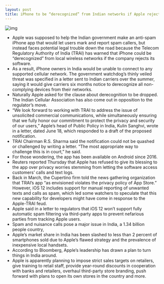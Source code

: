 ```yaml
---
layout: post
title: iPhone to be “derecognized” from Indian networks if Apple rejects anti-spam app?
---
```

![img](http://media.idownloadblog.com/wp-content/uploads/2017/10/no-caller-id-iphone.jpg)
* Apple was supposed to help the Indian government make an anti-spam iPhone app that would let users mark and report spam callers, but instead faces potential legal trouble down the road because the Telecom Regulatory Authority of India (TRAI) has warned that iPhone could be “derecognized” from local wireless networks if the company rejects its software.
* As a result, iPhone owners in India would be unable to connect to any supported cellular network. The government watchdog’s thinly veiled threat was specified in a letter sent to Indian carriers over the summer, saying it would give carriers six months notice to derecognize all non-complying devices from their networks.
* Naturally Apple asked for the clause about derecognition to be dropped. The Indian Cellular Association has also come out in opposition to the regulator’s move.
* “We look forward to working with TRAI to address the issue of unsolicited commercial communications, while simultaneously ensuring that we fully honor our commitment to protect the privacy and security of our users,” Apple’s head of Public Policy in India, Kulin Sanghvi, wrote in a letter, dated June 18, which responded to a draft of the proposed notification.
* TRAI Chairman R.S. Sharma said the notification could not be quashed or challenged by writing a letter. “The most appropriate way to challenge this is in court,” he said.
* For those wondering, the app has been available on Android since 2016.
* Reuters reported Thursday that Apple has refused to give its blessing to the app over privacy worries stemming from letting the software access customers’ calls and text logs.
* Back in March, the Cupertino firm told the news gathering organization that TRAI’s app “as envisioned violates the privacy policy of App Store.” However, iOS 12 includes support for manual reporting of unwanted texts and calls as spam, which led some watchers to speculate that this new capability for developers might have come in response to the Apple-TRAI feud.
* Apple said in a letter to regulators that iOS 12 won’t support fully automatic spam filtering via third-party apps to prevent nefarious parties from tracking Apple users.
* Spam and nuisance calls pose a major issue in India, a 1.34 billion people country,
* Apple’s market share in India has been slashed to less than 2 percent of smartphones sold due to Apple’s flawed strategy and the prevalence of inexpensive local handsets.
* According to Bloomberg, Apple’s leadership has drawn a plan to turn things in India around.
* Apple is apparently planning to impose strict sales targets on retailers, give training to retail staff, provide year-round discounts in cooperation with banks and retailers, overhaul third-party store branding, push forward with plans to open its own stores in the country and more.

